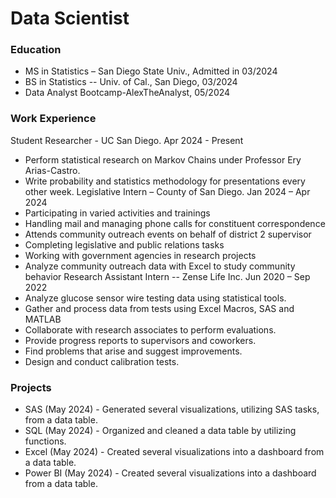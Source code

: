 # Data Scientist

### Education

- MS in Statistics – San Diego State Univ., Admitted in 03/2024 
- BS in Statistics -- Univ. of Cal., San Diego, 03/2024
- Data Analyst Bootcamp-AlexTheAnalyst, 05/2024

### Work Experience

Student Researcher - UC San Diego. Apr 2024 - Present
- Perform statistical research on Markov Chains under Professor Ery Arias-Castro.
- Write probability and statistics methodology for presentations every other week.
Legislative Intern – County of San Diego. Jan 2024 – Apr 2024
- Participating in varied activities and trainings
- Handling mail and managing phone calls for constituent correspondence
- Attends community outreach events on behalf of district 2 supervisor
- Completing legislative and public relations tasks
- Working with government agencies in research projects
- Analyze community outreach data with Excel to study community behavior
Research Assistant Intern -- Zense Life Inc. Jun 2020 – Sep 2022
- Analyze glucose sensor wire testing data using statistical tools.
- Gather and process data from tests using Excel Macros, SAS and MATLAB
- Collaborate with research associates to perform evaluations.
- Provide progress reports to supervisors and coworkers.
- Find problems that arise and suggest improvements.
- Design and conduct calibration tests.

### Projects

- SAS (May 2024) - Generated several visualizations, utilizing SAS tasks, from a data table.
- SQL (May 2024) - Organized and cleaned a data table by utilizing functions.
- Excel (May 2024) - Created several visualizations into a dashboard from a data table.
- Power BI (May 2024) - Created several visualizations into a dashboard from a data table.
